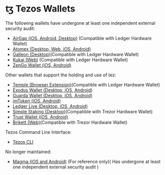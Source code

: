 # ꜩ Tezos Wallets

The following wallets have undergone at least one independent external security audit:

* [AirGap \(iOS, Android, Desktop\)](https://airgap.it) \(Compatible with Ledger Hardware Wallet\)
* [Atomex \(Desktop, Web, iOS, Android\)](https://atomex.me/)
* [Galleon \(Desktop\)](https://galleon-wallet.tech/)\(Compatible with Ledger Hardware Wallet\)
* [Kukai \(Web\)](https://kukai.app/) \(Compatible with Ledger Hardware Wallet\)
* [ZenGo Wallet \(iOS, Android\)](https://zengo.com)

Other wallets that support the holding and use of tez:

* [Temple \(Browser Extension\)](https://templewallet.com/)\(Compatible with Ledger Hardware Wallet\)
* [Exodus Wallet \(Desktop, iOS, Android\)](https://www.exodus.io)
* [Guarda Wallet \(Desktop, iOS, Android\)](https://guarda.com)
* [imToken \(iOS, Android\)](https://token.im)
* [Ledger Live \(Desktop, iOS, Android\)](https://www.ledger.com/ledger-live/download)
* [Simple Staking \(Desktop\)](https://simplestaking.com)\(Compatible with Trezor Hardware Wallet\)
* [Trust Wallet \(iOS, Android\)](https://trustwallet.com)
* [Brikett \(Web\)](https://briskett.app/%20)\(Compatible with Trezor Hardware Wallet\)

Tezos Command Line Interface:

* [Tezos CLI](https://tezos.gitlab.io/shell/cli-commands.html)

No longer maintained: 

* [Magma \(iOS and Android\)](https://magmawallet.io) \(For reference only\)\( Has undergone at least one independent external security audit \)


